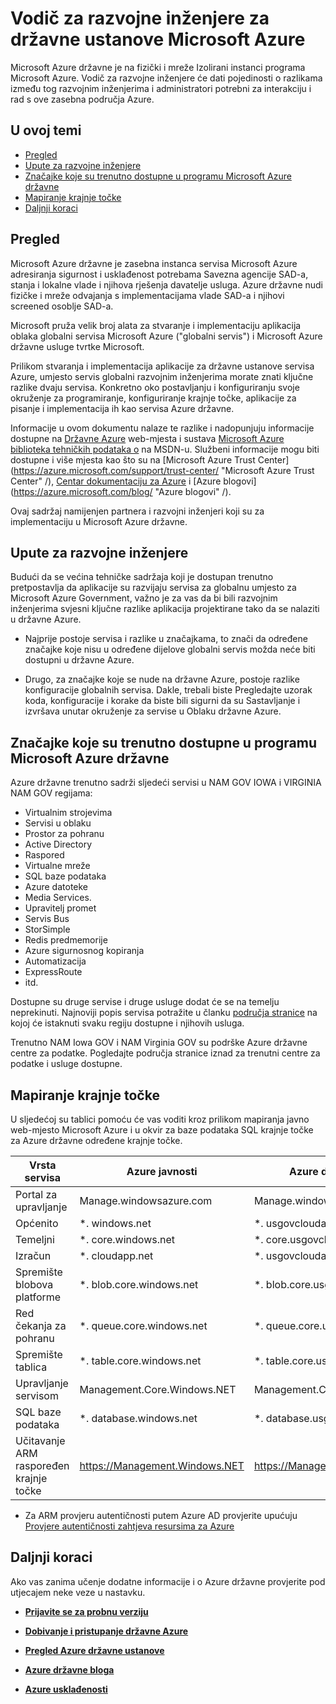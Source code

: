 <properties 
    pageTitle="Vodič za razvojne inženjere Azure državne" 
    description="Ovo omogućuje comparision značajki i upute na razvoj aplikacija za državne ustanove Azure" 
    services="" 
    cloud="gov"
    documentationCenter="" 
    authors="Joharve2" 
    manager="Chrisnie" 
    editor=""/>

<tags 
    ms.service="multiple" 
    ms.devlang="na" 
    ms.topic="article" 
    ms.tgt_pltfrm="na" 
    ms.workload="azure-government" 
    ms.date="10/29/2015" 
    ms.author="jharve"/>


#  <a name="microsoft-azure-government-developer-guide"></a>Vodič za razvojne inženjere za državne ustanove Microsoft Azure 

<p> Microsoft Azure državne je na fizički i mreže Izolirani instanci programa Microsoft Azure.  Vodič za razvojne inženjere će dati pojedinosti o razlikama između tog razvojnim inženjerima i administratori potrebni za interakciju i rad s ove zasebna područja Azure.

<!--Table of contents for topic, the words in brackets must match the heading wording exactly-->


## <a name="in-this-topic"></a>U ovoj temi


+ [Pregled](#Overview)
+ [Upute za razvojne inženjere](#Guidance)
+ [Značajke koje su trenutno dostupne u programu Microsoft Azure državne](#Features)
+ [Mapiranje krajnje točke](#Endpoint)
+ [Daljnji koraci](#next)


## <a name="Overview"></a>Pregled

Microsoft Azure državne je zasebna instanca servisa Microsoft Azure adresiranja sigurnost i usklađenost potrebama Savezna agencije SAD-a, stanja i lokalne vlade i njihova rješenja davatelje usluga. Azure državne nudi fizičke i mreže odvajanja s implementacijama vlade SAD-a i njihovi screened osoblje SAD-a. 

Microsoft pruža velik broj alata za stvaranje i implementaciju aplikacija oblaka globalni servisa Microsoft Azure ("globalni servis") i Microsoft Azure državne usluge tvrtke Microsoft.

Prilikom stvaranja i implementacija aplikacije za državne ustanove servisa Azure, umjesto servis globalni razvojnim inženjerima morate znati ključne razlike dvaju servisa.  Konkretno oko postavljanju i konfiguriranju svoje okruženje za programiranje, konfiguriranje krajnje točke, aplikacije za pisanje i implementacija ih kao servisa Azure državne.

Informacije u ovom dokumentu nalaze te razlike i nadopunjuju informacije dostupne na [Državne Azure](http://www.azure.com/gov "Azure državne") web-mjesta i sustava [Microsoft Azure biblioteka tehničkih podataka o](http://msdn.microsoft.com/cloud-app-development-msdn "MSDN") na MSDN-u. Službeni informacije mogu biti dostupne i više mjesta kao što su na [Microsoft Azure Trust Center] (https://azure.microsoft.com/support/trust-center/ "Microsoft Azure Trust Center" /), [Centar dokumentaciju za Azure](https://azure.microsoft.com/documentation/) i [Azure blogovi] (https://azure.microsoft.com/blog/ "Azure blogovi" /). 

Ovaj sadržaj namijenjen partnera i razvojni inženjeri koji su za implementaciju u Microsoft Azure državne.



## <a name="Guidance"></a>Upute za razvojne inženjere
Budući da se većina tehničke sadržaja koji je dostupan trenutno pretpostavlja da aplikacije su razvijaju servisa za globalnu umjesto za Microsoft Azure Government, važno je za vas da bi bili razvojnim inženjerima svjesni ključne razlike aplikacija projektirane tako da se nalaziti u državne Azure.

- Najprije postoje servisa i razlike u značajkama, to znači da određene značajke koje nisu u određene dijelove globalni servis možda neće biti dostupni u državne Azure.

- Drugo, za značajke koje se nude na državne Azure, postoje razlike konfiguracije globalnih servisa.  Dakle, trebali biste Pregledajte uzorak koda, konfiguracije i korake da biste bili sigurni da su Sastavljanje i izvršava unutar okruženje za servise u Oblaku državne Azure.


## <a name="Features"></a>Značajke koje su trenutno dostupne u programu Microsoft Azure državne
Azure državne trenutno sadrži sljedeći servisi u NAM GOV IOWA i VIRGINIA NAM GOV regijama:

- Virtualnim strojevima
- Servisi u oblaku
- Prostor za pohranu
- Active Directory
- Raspored
- Virtualne mreže
- SQL baze podataka
- Azure datoteke
- Media Services.
- Upravitelj promet
- Servis Bus
- StorSimple
- Redis predmemorije
- Azure sigurnosnog kopiranja
- Automatizacija
- ExpressRoute
- itd.

Dostupne su druge servise i druge usluge dodat će se na temelju neprekinuti.  Najnoviji popis servisa potražite u članku [područja stranice](https://azure.microsoft.com/regions/#services) na kojoj će istaknuti svaku regiju dostupne i njihovih usluga.  

Trenutno NAM Iowa GOV i NAM Virginia GOV su podrške Azure državne centre za podatke.  Pogledajte područja stranice iznad za trenutni centre za podatke i usluge dostupne.

## <a name="Endpoint"></a>Mapiranje krajnje točke

U sljedećoj su tablici pomoću će vas voditi kroz prilikom mapiranja javno web-mjesto Microsoft Azure i u okvir za baze podataka SQL krajnje točke za Azure državne određene krajnje točke.


Vrsta servisa|Azure javnosti|Azure državne ustanove
---|---|---
Portal za upravljanje|Manage.windowsazure.com|Manage.windowsazure.us
Općenito|*. windows.net|*. usgovcloudapi.net
Temeljni|*. core.windows.net|*. core.usgovcloudapi.net
Izračun|*. cloudapp.net|*. usgovcloudapp.net
Spremište blobova platforme|*. blob.core.windows.net|   *. blob.core.usgovcloudapi.net
Red čekanja za pohranu|*. queue.core.windows.net|*. queue.core.usgovcloudapi.net
Spremište tablica|*. table.core.windows.net|*. table.core.usgovcloudapi.net
Upravljanje servisom|Management.Core.Windows.NET|Management.Core.usgovcloudapi.NET
SQL baze podataka|*. database.windows.net|*. database.usgovcloudapi.net
Učitavanje ARM raspoređen krajnje točke|https://Management.Windows.NET|https://Management.usgovcloudapi.NET  

* Za ARM provjeru autentičnosti putem Azure AD provjerite upućuju [Provjere autentičnosti zahtjeva resursima za Azure](https://msdn.microsoft.com/library/azure/dn790557.aspx)

## <a name="next"></a>Daljnji koraci

Ako vas zanima učenje dodatne informacije i o Azure državne provjerite pod utjecajem neke veze u nastavku.

- **[Prijavite se za probnu verziju](https://azuregov.microsoft.com/trial/azuregovtrial)**

- **[Dobivanje i pristupanje državne Azure](http://azure.com/gov)**

- **[Pregled Azure državne ustanove](/azure-government-overview)**

- **[Azure državne bloga](http://blogs.msdn.com/b/azuregov/)**

- **[Azure usklađenosti](https://azure.microsoft.com/support/trust-center/compliance/)**

<!--Anchors-->



<!-- Images. -->

[1]: ./media/azure-government-developer-guide/publisherguide.png


<!--Link references-->
[Link 1 to another azure.microsoft.com documentation topic]: virtual-machines-windows-hero-tutorial.md
[Link 2 to another azure.microsoft.com documentation topic]: web-sites-custom-domain-name.md
[Link 3 to another azure.microsoft.com documentation topic]: storage-whatis-account.md
